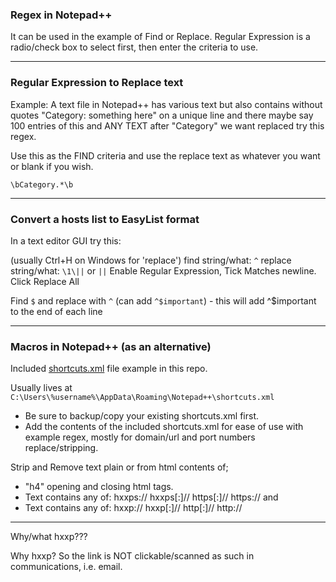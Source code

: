 ### Regex in Notepad++

It can be used in the example of Find or Replace. Regular Expression is a radio/check box to select first, then enter the criteria to use.

----

### Regular Expression to Replace text

Example: A text file in Notepad++ has various text but also contains without quotes "Category: something here" on a unique line and there maybe say 100 entries of this and ANY TEXT after "Category" we want replaced try this regex.

Use this as the FIND criteria and use the replace text as whatever you want or blank if you wish.

```
\bCategory.*\b
````

----

### Convert a hosts list to EasyList format

In a text editor GUI try this:

(usually Ctrl+H on Windows for 'replace') find string/what: ```^``` replace string/what: ```\1\||``` or ```||``` Enable Regular Expression, Tick Matches newline. Click Replace All

Find ```$``` and replace with ```^``` (can add ```^$important```) - this will add ^$important to the end of each line

----
### Macros in Notepad++ (as an alternative)

Included [shortcuts.xml](https://raw.githubusercontent.com/SystemJargon/regex/main/notepad%2B%2B/shortcuts.xml) file example in this repo. 

Usually lives at ```C:\Users\%username%\AppData\Roaming\Notepad++\shortcuts.xml```
* Be sure to backup/copy your existing shortcuts.xml first.
* Add the contents of the included shortcuts.xml for ease of use with example regex, mostly for domain/url and port numbers replace/stripping.

Strip and Remove text plain or from html contents of;
 
* "h4" opening and closing html tags.
* Text contains any of: hxxps:// hxxps[:]// https[:]// https:// and
* Text contains any of: hxxp:// hxxp[:]// http[:]// http://

----

Why/what hxxp??? 

Why hxxp? So the link is NOT clickable/scanned as such in communications, i.e. email.
